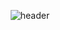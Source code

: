 <div align="center">
  
![header](https://capsule-render.vercel.app/api?type=soft&text=Josh)
</div>
